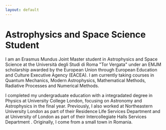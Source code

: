 ```yaml
---
layout: default
---
```


# Astrophysics and Space Science Student

I am an Erasmus Mundus Joint Master student in Astrophysics and Space Science at the Università degli Studi di Roma "Tor Vergata" under an EMJM scholarship awarded by the European Union through European Education and Culture Executive Agency (EACEA). I am currently taking courses in Quantum Mechanics, Modern Astrophysics, Mathematical Methods, Radiative Processes and Numerical Methods.

I completed my undergraduate education with a integradated degree in Physics at University College London, focusing on Astronomy and Astrophysics in the final year. Previously, I also worked at Northeastern University London as part of their Residence Life Services Department and at University of London as part of their Intercollegiate Halls Services Department . Originally, I come from a small town in Romania.
